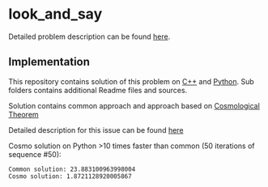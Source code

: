 # look_and_say

Detailed problem description can be found [here](https://en.wikipedia.org/wiki/Look-and-say_sequence).


## Implementation

This repository contains solution of this problem on [C++](https://github.com/akuskis/look_and_say/tree/master/cpp) and [Python](https://github.com/akuskis/look_and_say/tree/master/python). 
Sub folders contains additional Readme files and sources.

Solution contains common approach and approach based on [Cosmological Theorem](https://mathworld.wolfram.com/CosmologicalTheorem.html)

Detailed description for this issue can be found [here](http://www.njohnston.ca/2010/10/a-derivation-of-conways-degree-71-look-and-say-polynomial/)


Cosmo solution on Python >10 times faster than common (50 iterations of sequence #50):
```
Common solution: 23.883100963998004
Cosmo solution: 1.8721128920005867
```
